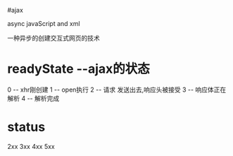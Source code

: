#ajax

async javaScript and xml

一种异步的创建交互式网页的技术

# readyState --ajax的状态
0 -- xhr刚创建
1 -- open执行
2 -- 请求 发送出去,响应头被接受
3 -- 响应体正在解析
4 -- 解析完成

# status
2xx
3xx
4xx
5xx